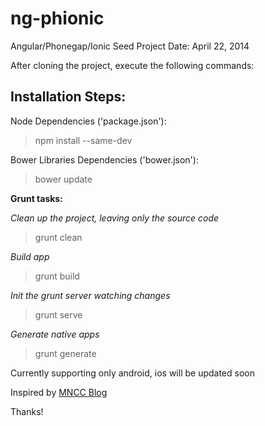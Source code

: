 ng-phionic
==========

Angular/Phonegap/Ionic Seed Project
Date: April 22, 2014

After cloning the project, execute the following commands:

Installation Steps:
------------------

Node Dependencies ('package.json'):
> npm install --same-dev

Bower Libraries Dependencies ('bower.json'):
> bower update

**Grunt tasks:**

*Clean up the project, leaving only the source code*
> grunt clean

*Build app*
> grunt build

*Init the grunt server watching changes*
> grunt serve

*Generate native apps*
> grunt generate

Currently supporting only android, ios will be updated soon


Inspired by [MNCC Blog](http://blog.mncc.fr/2014/02/10/quickly-start-app-with-yeoman-ionic-angular-and-phonegap/ "MNCC Blog")

Thanks!